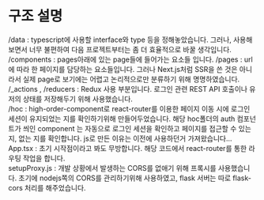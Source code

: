 # 구조 설명
/data : typescript에 사용할 interface와 type 등을 정해놓았습니다. 그러나, 사용해보면서 너무 불편하여 다음 프로젝트부터는 좀 더 효율적으로 바꿀 생각입니다.  
/components : pages아래에 있는 page들에 들어가는 요소들 입니다.
/pages : url에 따라 한 페이지를 담당하는 요소들입니다. 그러나 Next.js처럼 SSR을 쓴 것은 아니라서 실제 page로 보기에는 어렵고 논리적으로만 분류하기 위해 명명하였습니다.  
/_actions , /reducers : Redux 사용 부분입니다. 로그인 관련 REST API 호출이나 유저의 상태를 저장해두기 위해 사용했습니다.  
/hoc : high-order-component로 react-router를 이용한 페이지 이동 시에 로그인 세션이 유지되었는 지를 확인하기위해 만들어두었습니다. 해당 hoc폴더의 auth 컴포넌트가 씌인 component 는 자동으로 로그인 세션을 확인하고 페이지를 접근할 수 있는 지, 없는 지를 확인합니다. js로 만든 이유는 이전에 사용하던거 가져왔습니다...  
App.tsx : 초기 시작점이라고 봐도 무방합니다. 해당 코드에서 react-router를 통한 라우팅 작업을 합니다.  
setupProxy.js : 개발 상황에서 발생하는 CORS를 없애기 위해 프록시를 사용했습니다. 초기에 nodejs쪽의 CORS를 관리하기위해 사용하였고, flask 서버는 따로 flask-cors 처리를 해주었습니다.  